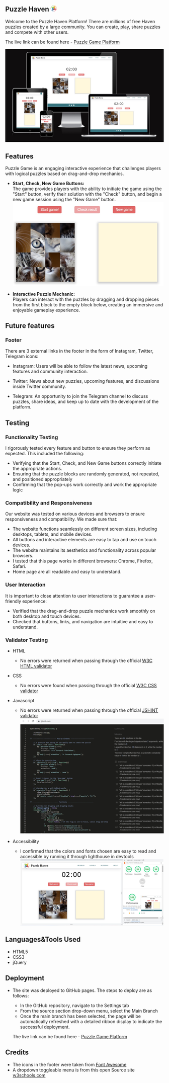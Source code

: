  ## Puzzle Haven <img src="img/logo.jpg" width="20" height="20" />

Welcome to the Puzzle Haven Platform! There are millions of free Haven puzzles created by a large community. You can create, play, share puzzles and compete with other users.  

The live link can be found here - [Puzzle Game Platform](https://anestezia-zip.github.io/Puzzle-game/)

![Responsive Design](img/puzzle-am-i-responsive.jpg)

## Features 
Puzzle Game is an engaging interactive experience that challenges players with logical puzzles based on drag-and-drop mechanics.

- __Start, Check, New Game Buttons:__  
The game provides players with the ability to initiate the game using the "Start" button, verify their solution with the "Check" button, and begin a new game session using the "New Game" button.
![main page](img/readme-screenshot.jpg)

- __Interactive Puzzle Mechanic:__  
Players can interact with the puzzles by dragging and dropping pieces from the first block to the empty block below, creating an immersive and enjoyable gameplay experience.  

## Future features
### Footer
There are 3 external links in the footer in the form of Instagram, Twitter, Telegram icons:

- Instagram: Users will be able to follow the latest news, upcoming features and community interaction.

- Twitter: News about new puzzles, upcoming features, and discussions inside Twitter community.

- Telegram: An opportunity to join the Telegram channel to discuss puzzles, share ideas, and keep up to date with the development of the platform.

## Testing 
### Functionality Testing

I rigorously tested every feature and button to ensure they perform as expected. This included the following:

- Verifying that the Start, Check, and New Game buttons correctly initiate the appropriate actions.
- Ensuring that the puzzle blocks are randomly generated, not repeated, and positioned appropriately 
- Confirming that the pop-ups work correctly and work the appropriate logic
### Compatibility and Responsiveness
Our website was tested on various devices and browsers to ensure responsiveness and compatibility. We made sure that:

- The website functions seamlessly on different screen sizes, including desktops, tablets, and mobile devices.
- All buttons and interactive elements are easy to tap and use on touch devices.
- The website maintains its aesthetics and functionality across popular browsers.
- I tested that this page works in different browsers: Chrome, Firefox, Safari.
- Home page are all readable and easy to understand.
### User Interaction
It is important to close attention to user interactions to guarantee a user-friendly experience:

- Verified that the drag-and-drop puzzle mechanics work smoothly on both desktop and touch devices.
- Checked that buttons, links, and navigation are intuitive and easy to understand.

### Validator Testing 
- HTML
  - No errors were returned when passing through the official [W3C HTML validator](https://validator.w3.org/nu/?doc=https%3A%2F%2Fanestezia-zip.github.io%2FPuzzle-game%2F)
- CSS
  - No errors were found when passing through the official [W3C CSS validator](https://jigsaw.w3.org/css-validator/validator?uri=https%3A%2F%2Fanestezia-zip.github.io%2FPuzzle-game%2F&profile=css3svg&usermedium=all&warning=1&vextwarning=&lang=en)
- Javascript
  - No errors were returned when passing through the official [JSHINT validator](https://jshint.com/)
![jshint testing](img/jshint-testing.jpg)

- Accessibility
    - I confirmed that the colors and fonts chosen are easy to read and accessible by running it through lighthouse in devtools  
![lighthouse](img/puzzle-lighthouse-dekstop.jpg)

## Languages&Tools Used

- HTML5
- CSS3
- jQuery

## Deployment 

- The site was deployed to GitHub pages. The steps to deploy are as follows: 
  - In the GitHub repository, navigate to the Settings tab 
  - From the source section drop-down menu, select the Main Branch
  - Once the main branch has been selected, the page will be automatically refreshed with a detailed ribbon display to indicate the successful deployment.
  
  The live link can be found here - [Puzzle Game Platform](https://anestezia-zip.github.io/Puzzle-game/)

## Credits 

- The icons in the footer were taken from [Font Awesome](https://fontawesome.com/)
- A dropdown toggleable menu is from this open Source site [w3schools.com](https://www.w3schools.com/howto/howto_js_dropdown.asp)